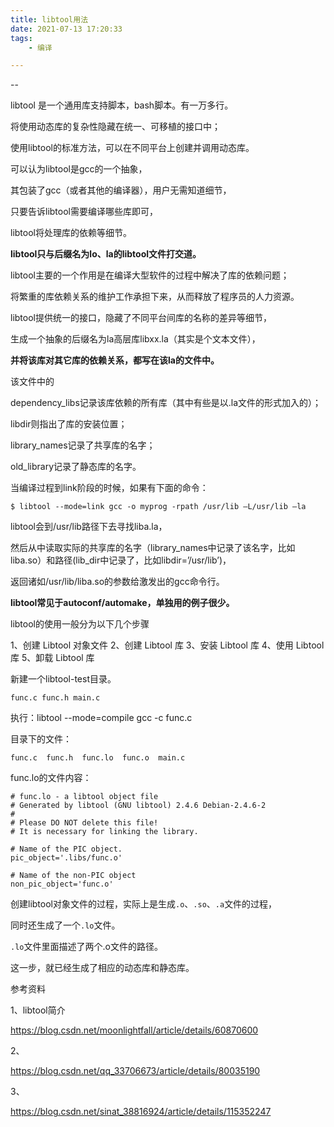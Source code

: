 ```yaml
---
title: libtool用法
date: 2021-07-13 17:20:33
tags:
	- 编译

---
```


--

libtool 是一个通用库支持脚本，bash脚本。有一万多行。

将使用动态库的复杂性隐藏在统一、可移植的接口中；

使用libtool的标准方法，可以在不同平台上创建并调用动态库。

可以认为libtool是gcc的一个抽象，

其包装了gcc（或者其他的编译器），用户无需知道细节，

只要告诉libtool需要编译哪些库即可，

libtool将处理库的依赖等细节。

**libtool只与后缀名为lo、la的libtool文件打交道。**



libtool主要的一个作用是在编译大型软件的过程中解决了库的依赖问题；

将繁重的库依赖关系的维护工作承担下来，从而释放了程序员的人力资源。

libtool提供统一的接口，隐藏了不同平台间库的名称的差异等细节，

生成一个抽象的后缀名为la高层库libxx.la（其实是个文本文件），

**并将该库对其它库的依赖关系，都写在该la的文件中。**

该文件中的

dependency_libs记录该库依赖的所有库（其中有些是以.la文件的形式加入的）；

libdir则指出了库的安装位置；

library_names记录了共享库的名字；

old_library记录了静态库的名字。 



当编译过程到link阶段的时候，如果有下面的命令： 

```
$ libtool --mode=link gcc -o myprog -rpath /usr/lib –L/usr/lib –la 
```

libtool会到/usr/lib路径下去寻找liba.la，

然后从中读取实际的共享库的名字（library_names中记录了该名字，比如liba.so）和路径(lib_dir中记录了，比如libdir=’/usr/lib’)，

返回诸如/usr/lib/liba.so的参数给激发出的gcc命令行。 



**libtool常见于autoconf/automake，单独用的例子很少。** 



libtool的使用一般分为以下几个步骤

1、创建 Libtool 对象文件
2、创建 Libtool 库
3、安装 Libtool 库
4、使用 Libtool 库
5、卸载 Libtool 库

新建一个libtool-test目录。

```
func.c func.h main.c
```

执行：libtool --mode=compile gcc -c func.c

目录下的文件：

```
func.c  func.h  func.lo  func.o  main.c
```

func.lo的文件内容：

```
# func.lo - a libtool object file
# Generated by libtool (GNU libtool) 2.4.6 Debian-2.4.6-2
#
# Please DO NOT delete this file!
# It is necessary for linking the library.

# Name of the PIC object.
pic_object='.libs/func.o'

# Name of the non-PIC object
non_pic_object='func.o'
```

创建libtool对象文件的过程，实际上是生成`.o`、`.so`、`.a`文件的过程，

同时还生成了一个`.lo`文件。

`.lo`文件里面描述了两个.o文件的路径。

这一步，就已经生成了相应的动态库和静态库。



参考资料

1、libtool简介

https://blog.csdn.net/moonlightfall/article/details/60870600

2、

https://blog.csdn.net/qq_33706673/article/details/80035190

3、

https://blog.csdn.net/sinat_38816924/article/details/115352247